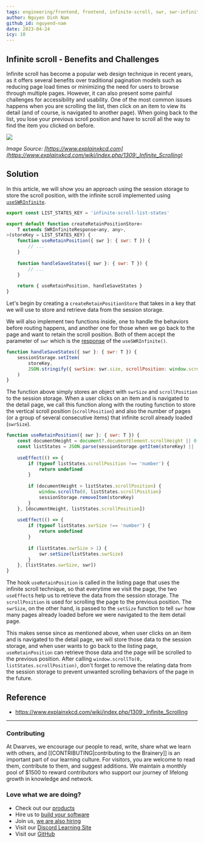 ```yaml
---
tags: engineering/frontend, frontend, infinite-scroll, swr, swr-infinite, web-design, accessibility, usability, client-side-storage, session-storage
author: Nguyen Dinh Nam
github_id: nguyend-nam
date: 2023-04-24
icy: 10
---
```


## Infinite scroll - Benefits and Challenges

Infinite scroll has become a popular web design technique in recent years, as it offers several benefits over traditional pagination models such as reducing page load times or minimizing the need for users to browse through multiple pages. However, it can also present some painful challenges for accessibility and usability. One of the most common issues happens when you are scrolling the list, then click on an item to view its detail (and of course, is navigated to another page). When going back to the list, you lose your previous scroll position and have to scroll all the way to find the item you clicked on before.

![](http://www.explainxkcd.com/wiki/images/5/56/infinite_scrolling.png)

*Image Source: [https://www.explainxkcd.com](https://www.explainxkcd.com/wiki/index.php/1309:_Infinite_Scrolling)*

## Solution

In this article, we will show you an approach using the session storage to store the scroll position, with the infinite scroll implemented using [`useSWRInfinite`](https://swr.vercel.app/docs/pagination.en-US#useswrinfinite).

```javascript
export const LIST_STATES_KEY = 'infinite-scroll-list-states'

export default function createRetainPositionStore<
	T extends SWRInfiniteResponse<any, any>,
>(storeKey = LIST_STATES_KEY) {
	function useRetainPosition({ swr }: { swr: T }) {
		// ...
	}
	
	function handleSaveStates({ swr }: { swr: T }) {
		// ...
	}
	
	return { useRetainPosition, handleSaveStates }
}
```

Let's begin by creating a `createRetainPositionStore` that takes in a key that we will use to store and retrieve data from the session storage.

We will also implement two functions inside, one to handle the behaviors before routing happens, and another one for those when we go back to the page and want to retain the scroll position. Both of them accept the parameter of `swr` which is the [response](https://swr.vercel.app/docs/pagination.en-US#return-values) of the `useSWRInfinite()`.

```javascript
function handleSaveStates({ swr }: { swr: T }) {
	sessionStorage.setItem(
		storeKey,
		JSON.stringify({ swrSize: swr.size, scrollPosition: window.scrollY }),
	)
}
```

The function above simply stores an object with `swrSize` and `scrollPosition` to the session storage. When a user clicks on an item and is navigated to the detail page, we call this function along with the routing function to store the vertical scroll position (`scrollPosition`) and also the number of pages (or a group of several consecutive items) that infinite scroll already loaded (`swrSize`).

```javascript
function useRetainPosition({ swr }: { swr: T }) {
	const documentHeight = document?.documentElement.scrollHeight || 0
	const listStates = JSON.parse(sessionStorage.getItem(storeKey) || '{}')
	
	useEffect(() => {
		if (typeof listStates.scrollPosition !== 'number') {
			return undefined
		}
		
		if (documentHeight > listStates.scrollPosition) {
			window.scrollTo(0, listStates.scrollPosition)
			sessionStorage.removeItem(storeKey)
		}
	}, [documentHeight, listStates.scrollPosition])
	
	useEffect(() => {
		if (typeof listStates.swrSize !== 'number') {
			return undefined
		}
		
		if (listStates.swrSize > 1) {
			swr.setSize(listStates.swrSize)
		}
	}, [listStates.swrSize, swr])
}
```

The hook `useRetainPosition` is called in the listing page that uses the infinite scroll technique, so that everytime we visit the page, the two `useEffect`s help us to retrieve the data from the session storage. The `scrollPosition` is used for scrolling the page to the previous position. The `swrSize`, on the other hand, is passed to the `setSize` function to tell `swr` how many pages already loaded before we were navigated to the item detail page.

This makes sense since as mentioned above, when user clicks on an item and is navigated to the detail page, we will store those data to the session storage, and when user wants to go back to the listing page, `useRetainPosition` can retrieve those data and the page will be scrolled to the previous position. After calling `window.scrollTo(0, listStates.scrollPosition)`, don't forget to remove the relating data from the session storage to prevent unwanted scrolling behaviors of the page in the future.

## Reference

- https://www.explainxkcd.com/wiki/index.php/1309:_Infinite_Scrolling


---
<!-- CTA -->
### Contributing

At Dwarves, we encourage our people to read, write, share what we learn with others, and [[CONTRIBUTING|contributing to the Brainery]] is an important part of our learning culture. For visitors, you are welcome to read them, contribute to them, and suggest additions. We maintain a monthly pool of $1500 to reward contributors who support our journey of lifelong growth in knowledge and network.

### Love what we are doing?

- Check out our [products](https://superbits.co)
- Hire us to [build your software](https://d.foundation)
- Join us, [we are also hiring](https://github.com/dwarvesf/WeAreHiring)
- Visit our [Discord Learning Site](https://discord.gg/dzNBpNTVEZ)
- Visit our [GitHub](https://github.com/dwarvesf)